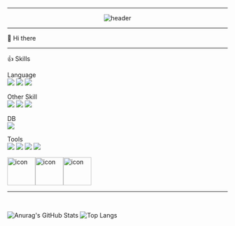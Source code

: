 <hr>
<div align=center>

![header](https://capsule-render.vercel.app/api?type=transparent&color=75BDE0&height=150&section=header&fontSize=25&animation=fadeIn&text=백엔드%20개발자%20신현서입니다.%20&fontColor=f7f5f5)<br>
</div>

<hr>
👋 Hi there <br>
<hr>

:+1: Skills <br>

Language <br>
<img src="https://img.shields.io/badge/Python-3776AB?style=flat-squar&logo-Python&logoColor=black"/> 
<img src="https://img.shields.io/badge/Java-9999FF?style=flat-squar&logo-Java&logoColor=white"/> 
<img src="https://img.shields.io/badge/Kotlin-352A71?style=flat-squar&logo-Kotlin&logoColor=white"/> <br>

Other Skill <br>
<img src="https://img.shields.io/badge/React-61DAFB?style=flat-squar&logo-React&logoColor=black"/> 
<img src="https://img.shields.io/badge/Spring-6DB33F?style=flat-squar&logo-Spring&logoColor=balck"/> 
<img src="https://img.shields.io/badge/Spring Boot-6DB33F?style=flat-squar&logo-Spring Boot&logoColor=balck"/> <br>

DB<br>
<img src="https://img.shields.io/badge/MySQL-4479A1?style=flat-squar&logo-MySQL&logoColor=black"/> 

Tools<br>
<img src="https://img.shields.io/badge/Visual Studio-5C2D91?style=flat-squar&logo-Visual Studio&logoColor=white"/> 
<img src="https://img.shields.io/badge/Visual Studio Code-007ACC?style=flat-squar&logo-Visual Studio Code&logoColor=white"/> 
<img src="https://img.shields.io/badge/Git-F05032?style=flat-squar&logo-Git&logoColor=white"/> 
<img src="https://img.shields.io/badge/GitHub-181717?style=flat-squar&logo-GitHub&logoColor=white"/> <br>
<div style="display: flex; align-items: flex-start;"><img src="https://techstack-generator.vercel.app/java-icon.svg" alt="icon" width="64" height="64"
style="display: flex; align-items: flex-start;"><img src="https://techstack-generator.vercel.app/mysql-icon.svg" alt="icon" width="64" height="64"
style="display: flex; align-items: flex-start;"><img src="https://techstack-generator.vercel.app/github-icon.svg" alt="icon" width="64" height="64" /></div>
<hr><br>

![Anurag's GitHub Stats](https://github-readme-stats.vercel.app/api?username=Leafxi&show_icon=true&theme=tokyonight)
![Top Langs](https://github-readme-stats.vercel.app/api/top-langs/?username=Leafxi&layout=donut&theme=tokyonight)
<!--
**Leafxi/Leafxi** is a ✨ _special_ ✨ repository because its `README.md` (this file) appears on your GitHub profile.

Here are some ideas to get you started:

- 🔭 I’m currently working on ...
- 🌱 I’m currently learning ...
- 👯 I’m looking to collaborate on ...
- 🤔 I’m looking for help with ...
- 💬 Ask me about ...
- 📫 How to reach me: ...
- 😄 Pronouns: ...
- ⚡ Fun fact: ...
-->
